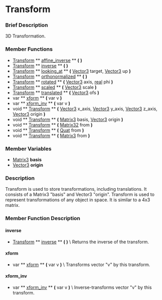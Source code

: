 #  Transform  

###  Brief Description  
3D Transformation.

###  Member Functions 
  * [Transform](class_transform)  ** [affine_inverse](#affine_inverse) **  **(** **)**
  * [Transform](class_transform)  ** [inverse](#inverse) **  **(** **)**
  * [Transform](class_transform)  ** [looking_at](#looking_at) **  **(** [Vector3](class_vector3) target, [Vector3](class_vector3) up  **)**
  * [Transform](class_transform)  ** [orthonormalized](#orthonormalized) **  **(** **)**
  * [Transform](class_transform)  ** [rotated](#rotated) **  **(** [Vector3](class_vector3) axis, [real](class_real) phi  **)**
  * [Transform](class_transform)  ** [scaled](#scaled) **  **(** [Vector3](class_vector3) scale  **)**
  * [Transform](class_transform)  ** [translated](#translated) **  **(** [Vector3](class_vector3) ofs  **)**
  * var  ** [xform](#xform) **  **(** var v  **)**
  * var  ** [xform_inv](#xform_inv) **  **(** var v  **)**
  * void  ** [Transform](#Transform) **  **(** [Vector3](class_vector3) x_axis, [Vector3](class_vector3) y_axis, [Vector3](class_vector3) z_axis, [Vector3](class_vector3) origin  **)**
  * void  ** [Transform](#Transform) **  **(** [Matrix3](class_matrix3) basis, [Vector3](class_vector3) origin  **)**
  * void  ** [Transform](#Transform) **  **(** [Matrix32](class_matrix32) from  **)**
  * void  ** [Transform](#Transform) **  **(** [Quat](class_quat) from  **)**
  * void  ** [Transform](#Transform) **  **(** [Matrix3](class_matrix3) from  **)**

###  Member Variables  
  * [Matrix3](class_matrix3) **basis**
  * [Vector3](class_vector3) **origin**

###  Description  
Transform is used to store transformations, including translations. It consists of a Matrix3 "basis" and Vector3 "origin". Transform is used to represent transformations of any object in space. It is similar to a 4x3 matrix.

###  Member Function Description  
#### <a name="inverse">inverse</a>
  * [Transform](class_transform)  ** [inverse](#inverse) **  **(** **)**
\\
Returns the inverse of the transform.
#### <a name="xform">xform</a>
  * var  ** [xform](#xform) **  **(** var v  **)**
\\
Transforms vector "v" by this transform.
#### <a name="xform_inv">xform_inv</a>
  * var  ** [xform_inv](#xform_inv) **  **(** var v  **)**
\\
Inverse-transforms vector "v" by this transform.

